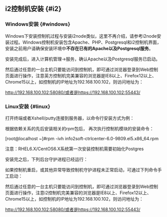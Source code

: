 ## i2控制机安装 {#i2}

### Windows安装 {#windows}

Windows下安装控制机过程与安装i2node类似，这里不再介绍，请参考i2node安装过程。Windows控制机安装包含Apache、PHP、Postgresql和i2控制机界面，安装之前用户请确保安装环境中**不存在已有的Apache以及Postgresql服务**。

安装完成后，进入计算机管理-&gt;服务，确认Apache以及Postgresql服务已启动。

然后通过任意的一台主机只要能访问到控制机，即可通过浏览器登录到Web控制页面进行操作，注意英方控制机完美兼容的浏览器是IE8以上、Firefox12以上、Chrome15以上，如控制机的IP地址为192.168.100.102，则访问地址为：

http://192.168.100.102:58080/或者是https://192.168.100.102:55443/

### Linux安装 {#linux}

打开终端或者Xshell/putty连接到服务器，以命令行安装方式为例：

根据依赖关系的先后安装相关的rpm包后， 再次执行控制机模块的安装命令：

[root@localhost ~]#rpm -ivh info2soft-ctrlcenter-6.0-9809.el5.x86_64.rpm

注意：RHEL6.X/CentOS6.X系统第一次安装控制机需要初始化Postgres

安装完之后，下列后台守护进程已经运行：

如果控制机重启，或其他异常导致控制机守护进程未正常启动，可通过下列命令手工启动：

然后通过任意的一台主机只要能访问到控制机，即可通过浏览器登录到Web控制页面进行操作，注意i2控制机完美兼容的浏览器是IE8以上、Firefox12以上、Chrome15以上，如控制机的IP地址为192.168.100.102，则访问地址为：

http://192.168.100.102:58080/或者是https://192.168.100.102:55443/
